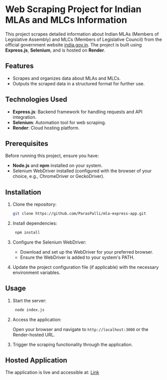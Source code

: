 # Web Scraping Project for Indian MLAs and MLCs Information

This project scrapes detailed information about Indian MLAs (Members of Legislative Assembly) and MLCs (Members of Legislative Council) from the official government website [india.gov.in](https://www.india.gov.in/my-government/whos-who/mlasmlcs). The project is built using **Express.js**, **Selenium**, and is hosted on **Render**.

## Features

- Scrapes and organizes data about MLAs and MLCs.
- Outputs the scraped data in a structured format for further use.

## Technologies Used

- **Express.js**: Backend framework for handling requests and API integration.
- **Selenium**: Automation tool for web scraping.
- **Render**: Cloud hosting platform.

## Prerequisites

Before running this project, ensure you have:

- **Node.js** and **npm** installed on your system.
- Selenium WebDriver installed (configured with the browser of your choice, e.g., ChromeDriver or GeckoDriver).

## Installation

1. Clone the repository:

   ```bash
   git clone https://github.com/ParasPalli/mla-express-app.git
   ```

2. Install dependencies:

   ```bash
    npm install
   ```

3. Configure the Selenium WebDriver:

   - Download and set up the WebDriver for your preferred browser.
   - Ensure the WebDriver is added to your system's PATH.

4. Update the project configuration file (if applicable) with the necessary environment variables.

## Usage

1. Start the server:

   ```bash
    node index.js
   ```

2. Access the application:

   Open your browser and navigate to `http://localhost:3000` or the Render-hosted URL.

3. Trigger the scraping functionality through the application.

## Hosted Application

The application is live and accessible at: [Link](https://politian-detials.onrender.com)
